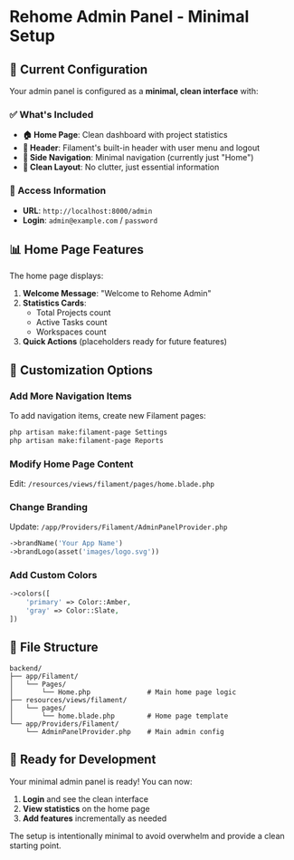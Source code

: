 # Rehome Admin Panel - Minimal Setup

## 🎯 Current Configuration

Your admin panel is configured as a **minimal, clean interface** with:

### ✅ What's Included
- **🏠 Home Page**: Clean dashboard with project statistics
- **🔧 Header**: Filament's built-in header with user menu and logout
- **📱 Side Navigation**: Minimal navigation (currently just "Home")
- **🎨 Clean Layout**: No clutter, just essential information

### 🚪 Access Information
- **URL**: `http://localhost:8000/admin`
- **Login**: `admin@example.com` / `password`

## 📊 Home Page Features

The home page displays:
1. **Welcome Message**: "Welcome to Rehome Admin"
2. **Statistics Cards**:
   - Total Projects count
   - Active Tasks count  
   - Workspaces count
3. **Quick Actions** (placeholders ready for future features)

## 🎨 Customization Options

### Add More Navigation Items
To add navigation items, create new Filament pages:

```bash
php artisan make:filament-page Settings
php artisan make:filament-page Reports
```

### Modify Home Page Content
Edit: `/resources/views/filament/pages/home.blade.php`

### Change Branding
Update: `/app/Providers/Filament/AdminPanelProvider.php`
```php
->brandName('Your App Name')
->brandLogo(asset('images/logo.svg'))
```

### Add Custom Colors
```php
->colors([
    'primary' => Color::Amber,
    'gray' => Color::Slate,
])
```

## 🔧 File Structure

```
backend/
├── app/Filament/
│   └── Pages/
│       └── Home.php              # Main home page logic
├── resources/views/filament/
│   └── pages/
│       └── home.blade.php        # Home page template
└── app/Providers/Filament/
    └── AdminPanelProvider.php    # Main admin config
```

## 🚀 Ready for Development

Your minimal admin panel is ready! You can now:
1. **Login** and see the clean interface
2. **View statistics** on the home page
3. **Add features** incrementally as needed

The setup is intentionally minimal to avoid overwhelm and provide a clean starting point.